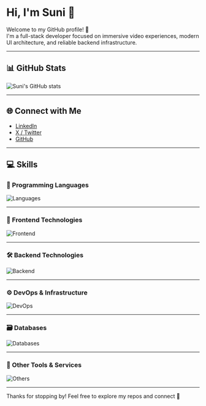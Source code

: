 # Hi, I'm Suni 👋

Welcome to my GitHub profile! 🌟  
I'm a full-stack developer focused on immersive video experiences, modern UI architecture, and reliable backend infrastructure.

---

## 📊 GitHub Stats

![Suni's GitHub stats](https://github-readme-stats.vercel.app/api?username=SuniPro&show_icons=true&theme=cobalt)

---

## 🌐 Connect with Me

- [LinkedIn](https://www.linkedin.com/in/so-sunhyeun-90bb56242)
- [X / Twitter](https://x.com/ariel250225)
- [GitHub](https://github.com/SuniPro)

---

## 💻 Skills

### 🧠 Programming Languages  
![Languages](https://skillicons.dev/icons?i=js,ts,java,python,go,rust,swift)

---

### 🎨 Frontend Technologies  
![Frontend](https://skillicons.dev/icons?i=react,html,css,emotion,tailwind)

---

### 🛠️ Backend Technologies  
![Backend](https://skillicons.dev/icons?i=spring,django,nodejs,python,go,java,tauri)

---

### ⚙️ DevOps & Infrastructure  
![DevOps](https://skillicons.dev/icons?i=docker,kubernetes,aws,jenkins,github)

---

### 🗃️ Databases  
![Databases](https://skillicons.dev/icons?i=mysql,mongodb,redis)

---

### 🧰 Other Tools & Services  
![Others](https://skillicons.dev/icons?i=netlify,firebase,npm,mui)

---

Thanks for stopping by! Feel free to explore my repos and connect 🙌
